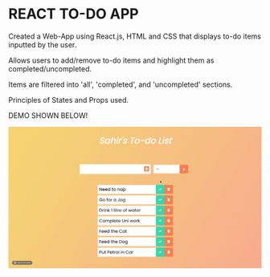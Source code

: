 # REACT TO-DO APP
Created a Web-App using React.js, HTML and CSS that displays to-do items inputted by the user.

Allows users to add/remove to-do items and highlight them as completed/uncompleted.

Items are filtered into 'all', 'completed', and 'uncompleted' sections.

Principles of States and Props used.

DEMO SHOWN BELOW!

![React App Demo](React-App-Visual.gif)
